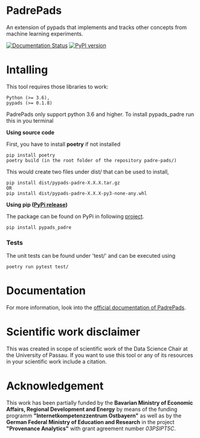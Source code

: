 
# PadrePads
An extension of pypads that implements and tracks other concepts from machine learning experiments.   

[![Documentation Status](https://readthedocs.org/projects/pypads-onto/badge/?version=latest)](https://pypads.readthedocs.io/projects/pypads-onto/en/latest/?badge=latest)
[![PyPI version](https://badge.fury.io/py/pypads_padre.svg)](https://badge.fury.io/py/pypads_padre)


# Intalling
This tool requires those libraries to work:

    Python (>= 3.6),
    pypads (>= 0.1.8)
    
PadrePads only support python 3.6 and higher. To install pypads_padre run this in you terminal

**Using source code**

First, you have to install **poetry** if not installed

    pip install poetry
    poetry build (in the root folder of the repository padre-pads/)

This would create two files under dist/ that can be used to install,

    pip install dist/pypads-padre-X.X.X.tar.gz
    OR
    pip install dist/pypads-padre-X.X.X-py3-none-any.whl
    
 
**Using pip ([PyPi release](https://pypi.org/project/pypads-padre/))**

The package can be found on PyPi in following [project](https://pypi.org/project/pypads-padre/).

    pip install pypads_padre


### Tests
The unit tests can be found under 'test/' and can be executed using

    poetry run pytest test/

# Documentation

For more information, look into the [official documentation of PadrePads](https://pypads.readthedocs.io/en/latest/projects/pypads-padre.html).

# Scientific work disclaimer
This was created in scope of scientific work of the Data Science Chair at the University of Passau. If you want to use this tool or any of its resources in your scientific work include a citation.

# Acknowledgement
This work has been partially funded by the **Bavarian Ministry of Economic Affairs, Regional Development and Energy** by means of the funding programm **"Internetkompetenzzentrum Ostbayern"** as well as by the **German Federal Ministry of Education and Research** in the project **"Provenance Analytics"** with grant agreement number *03PSIPT5C*.
